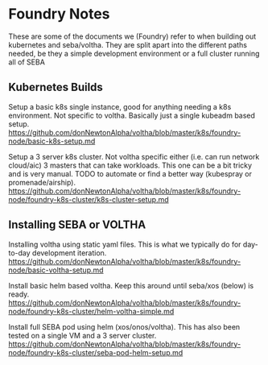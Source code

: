 # Foundry Notes

These are some of the documents we (Foundry) refer to when building out kubernetes and seba/voltha.  They are split apart into the different paths needed, be they a simple development environment or a full cluster running all of SEBA

## Kubernetes Builds

Setup a basic k8s single instance, good for anything needing a k8s environment.  Not specific to voltha. Basically just a single kubeadm based setup.
https://github.com/donNewtonAlpha/voltha/blob/master/k8s/foundry-node/basic-k8s-setup.md

Setup a 3 server k8s cluster.  Not voltha specific either (i.e. can run network cloud/aic)   3 masters that can take workloads.  This one can be a bit tricky and is very manual. TODO to automate or find a better way (kubespray or promenade/airship). 
https://github.com/donNewtonAlpha/voltha/blob/master/k8s/foundry-node/foundry-k8s-cluster/k8s-cluster-setup.md

## Installing SEBA or VOLTHA

Installing voltha using static yaml files.   This is what we typically do for day-to-day development iteration. 
https://github.com/donNewtonAlpha/voltha/blob/master/k8s/foundry-node/basic-voltha-setup.md

Install basic helm based voltha.  Keep this around until seba/xos (below) is ready.
https://github.com/donNewtonAlpha/voltha/blob/master/k8s/foundry-node/foundry-k8s-cluster/helm-voltha-simple.md

Install full SEBA pod using helm (xos/onos/voltha).  This has also been tested on a single VM and a 3 server cluster.
https://github.com/donNewtonAlpha/voltha/blob/master/k8s/foundry-node/foundry-k8s-cluster/seba-pod-helm-setup.md



